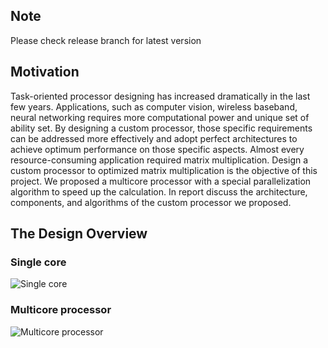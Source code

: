 ## Note
Please check release branch for latest version
## Motivation
Task-oriented processor designing has increased dramatically in the last few years. Applications, such as computer vision, wireless baseband, neural networking requires more computational power and unique set of ability set. By designing a custom processor, those specific requirements can be addressed more effectively and adopt perfect architectures to achieve optimum performance on those specific aspects.
Almost every resource-consuming application required matrix multiplication. Design a custom processor to optimized matrix multiplication is the objective of this project. We proposed a multicore processor with a special parallelization algorithm to speed up the calculation. In report discuss the architecture, components, and algorithms of the custom processor we proposed.  

## The Design Overview
### Single core
![Single core](/../release/Data%20Path/Data%20Path%20v8.png?raw=true "Singl Core")
### Multicore processor
![Multicore processor](/../release/Data%20Path/Multi%20Core.png?raw=true "Multicore Processor")
